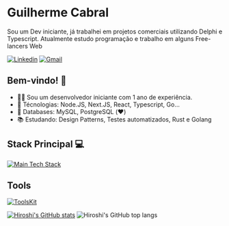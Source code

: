 # Guilherme Cabral

Sou um Dev iniciante, já trabalhei em projetos comerciais utilizando Delphi e Typescript. Atualmente estudo programação e trabalho em alguns Free-lancers Web

[![Linkedin](https://skillicons.dev/icons?i=linkedin)](https://www.linkedin.com/in/guilherme-cabral-130689254/)
[![Gmail](https://skillicons.dev/icons?i=gmail)](mailto:guilhermecabral1204@gmail.com)


## Bem-vindo! 👋

- :man_technologist: Sou um desenvolvedor iniciante com 1 ano de experiência.
- :green_heart: Técnologias: Node.JS, Next.JS, React, Typescript, Go...
- :green_book: Databases: MySQL, PostgreSQL (❤️)
- :books: Estudando: Design Patterns, Testes automatizados, Rust e Golang

## Stack Principal 💻
[![Main Tech Stack](https://skillicons.dev/icons?i=next,ts,bun,nodejs)](https://skillicons.dev)
## Tools
[![ToolsKit](https://skillicons.dev/icons?i=vscode,git,github,docker)](https://skillicons.dev)

[![Hiroshi's GitHub stats](https://github-readme-stats-sooty-xi-86.vercel.app/api?username=hiroshimorowaka&hide=contribs,stars&theme=dracula&show_icons=true)](https://github.com/hiroshimorowaka/)
![Hiroshi's GitHub top langs](https://github-readme-stats-sooty-xi-86.vercel.app/api/top-langs/?username=hiroshimorowaka&layout=compact&langs_count=7&theme=onedark)

